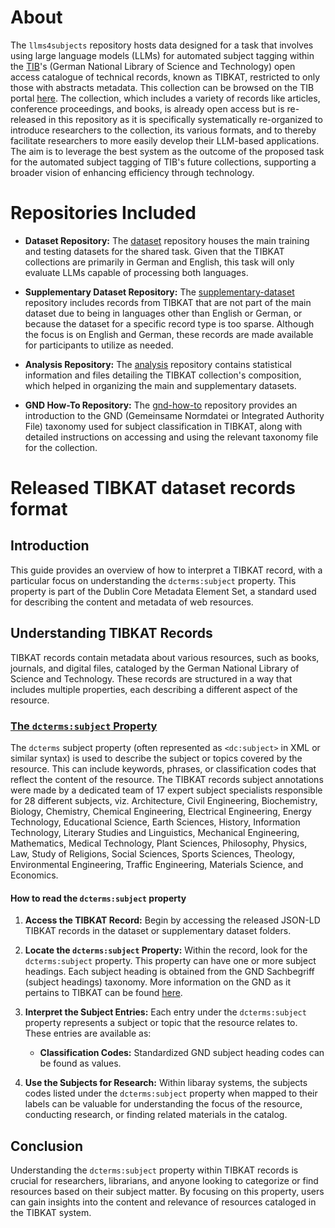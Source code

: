# About

The `llms4subjects` repository hosts data designed for a task that involves using large language models (LLMs) for automated subject tagging within the [TIB](https://www.tib.eu/)'s (German National Library of Science and Technology) open access catalogue of technical records, known as TIBKAT, restricted to only those with abstracts metadata. This collection can be browsed on the TIB portal [here](https://www.tib.eu/en/search?tx_tibsearch_search%5Baction%5D=search&tx_tibsearch_search%5Bcnt%5D=20&tx_tibsearch_search%5Bcontroller%5D=Search&tx_tibsearch_search%5BgroupField%5D=matchTitleTypeFirstAuthor_str&tx_tibsearch_search%5Bpg%5D=1&tx_tibsearch_search%5Bquery%5D=prefix%3Atibkat%20%2Babstract%3A%2A%20%2BxmlPath%3Asubject%2F%40type%3Dgnd&cHash=f451c3e5094da4379c764584d10afc8d). The collection, which includes a variety of records like articles, conference proceedings, and books, is already open access but is re-released in this repository as it is specifically systematically re-organized to introduce researchers to the collection, its various formats, and to thereby facilitate researchers to more easily develop their LLM-based applications. The aim is to leverage the best system as the outcome of the proposed task for the automated subject tagging of TIB's future collections, supporting a broader vision of enhancing efficiency through technology.


# Repositories Included

- **Dataset Repository:** The [dataset](https://github.com/jd-coderepos/llms4subjects/tree/main/dataset) repository houses the main training and testing datasets for the shared task. Given that the TIBKAT collections are primarily in German and English, this task will only evaluate LLMs capable of processing both languages.

- **Supplementary Dataset Repository:** The [supplementary-dataset](https://github.com/jd-coderepos/llms4subjects/tree/main/supplementary-dataset) repository includes records from TIBKAT that are not part of the main dataset due to being in languages other than English or German, or because the dataset for a specific record type is too sparse. Although the focus is on English and German, these records are made available for participants to utilize as needed.

- **Analysis Repository:** The [analysis](https://github.com/jd-coderepos/llms4subjects/tree/main/analysis) repository contains statistical information and files detailing the TIBKAT collection's composition, which helped in organizing the main and supplementary datasets.

- **GND How-To Repository:** The [gnd-how-to](https://github.com/jd-coderepos/llms4subjects/tree/main/gnd-how-to) repository provides an introduction to the GND (Gemeinsame Normdatei or Integrated Authority File) taxonomy used for subject classification in TIBKAT, along with detailed instructions on accessing and using the relevant taxonomy file for the collection.


# Released TIBKAT dataset records format

## Introduction

This guide provides an overview of how to interpret a TIBKAT record, with a particular focus on understanding the `dcterms:subject` property. This property is part of the Dublin Core Metadata Element Set, a standard used for describing the content and metadata of web resources.

## Understanding TIBKAT Records
TIBKAT records contain metadata about various resources, such as books, journals, and digital files, cataloged by the German National Library of Science and Technology. These records are structured in a way that includes multiple properties, each describing a different aspect of the resource.

### [The `dcterms:subject` Property](#how-to-subjects)
The `dcterms` subject property (often represented as `<dc:subject>` in XML or similar syntax) is used to describe the subject or topics covered by the resource. This can include keywords, phrases, or classification codes that reflect the content of the resource. The TIBKAT records subject annotations were made by a dedicated team of 17 expert subject specialists responsible for 28 different subjects, viz. Architecture, Civil Engineering, Biochemistry, Biology, Chemistry, Chemical Engineering, Electrical Engineering, Energy Technology, Educational Science, Earth Sciences, History, Information Technology, Literary Studies and Linguistics, Mechanical Engineering, Mathematics, Medical Technology, Plant Sciences, Philosophy, Physics, Law, Study of Religions, Social Sciences, Sports Sciences, Theology, Environmental Engineering, Traffic Engineering, Materials Science, and Economics.

#### How to read the `dcterms:subject` property
1. **Access the TIBKAT Record:** Begin by accessing the released JSON-LD TIBKAT records in the dataset or supplementary dataset folders.

2. **Locate the `dcterms:subject` Property:** Within the record, look for the `dcterms:subject` property. This property can have one or more subject headings. Each subject heading is obtained from the GND Sachbegriff (subject headings) taxonomy. More information on the GND as it pertains to TIBKAT can be found [here](https://github.com/jd-coderepos/llms4subjects/tree/main/gnd-how-to). 

3. **Interpret the Subject Entries:** Each entry under the `dcterms:subject` property represents a subject or topic that the resource relates to. These entries are available as:
   - **Classification Codes:** Standardized GND subject heading codes can be found as values.

4. **Use the Subjects for Research:** Within libaray systems, the subjects codes listed under the `dcterms:subject` property when mapped to their labels can be valuable for understanding the focus of the resource, conducting research, or finding related materials in the catalog.

## Conclusion

Understanding the `dcterms:subject` property within TIBKAT records is crucial for researchers, librarians, and anyone looking to categorize or find resources based on their subject matter. By focusing on this property, users can gain insights into the content and relevance of resources cataloged in the TIBKAT system.

